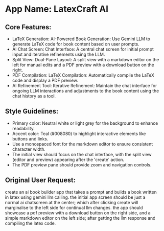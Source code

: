 # **App Name**: LatexCraft AI

## Core Features:

- LaTeX Generation: AI-Powered Book Generation: Use Gemini LLM to generate LaTeX code for book content based on user prompts.
- AI Chat Screen: Chat Interface: A central chat screen for initial prompt input and iterative refinements using the LLM.
- Split View: Dual-Pane Layout: A split view with a markdown editor on the left for manual edits and a PDF preview with a download button on the right.
- PDF Compilation: LaTeX Compilation: Automatically compile the LaTeX code and display a PDF preview.
- AI Refinement Tool: Iterative Refinement: Maintain the chat interface for ongoing LLM interactions and adjustments to the book content using the chat history as a tool.

## Style Guidelines:

- Primary color: Neutral white or light grey for the background to enhance readability.
- Accent color: Teal (#008080) to highlight interactive elements like buttons and links.
- Use a monospaced font for the markdown editor to ensure consistent character width.
- The initial view should focus on the chat interface, with the split view (editor and preview) appearing after the 'create' action.
- The PDF preview pane should provide zoom and navigation controls.

## Original User Request:
create an ai book builder app that takes a prompt and builds a book written in latex using gemini llm calling. the initial app screen should be just a normal ai chatscreen at the center; which after clicking create will marginalise to the left side for continual llm changes. the app should showcase a pdf preview  with a download button on the right side, and a simple markdown editor on the left side; after getting the llm response and compiling the latex code.
  